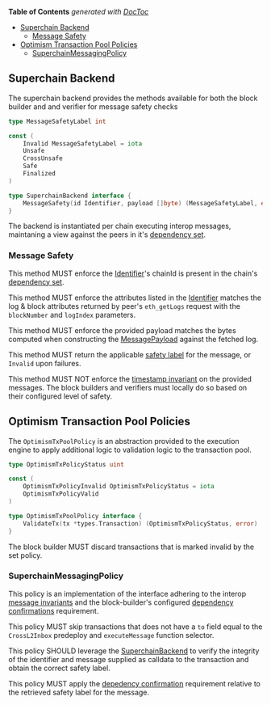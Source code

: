 <!-- START doctoc generated TOC please keep comment here to allow auto update -->
<!-- DON'T EDIT THIS SECTION, INSTEAD RE-RUN doctoc TO UPDATE -->
**Table of Contents**  *generated with [DocToc](https://github.com/thlorenz/doctoc)*

- [Superchain Backend](#superchain-backend)
  - [Message Safety](#message-safety)
- [Optimism Transaction Pool Policies](#optimism-transaction-pool-policies)
  - [SuperchainMessagingPolicy](#superchainmessagingpolicy)

<!-- END doctoc generated TOC please keep comment here to allow auto update -->


## Superchain Backend

The superchain backend provides the methods available for both
the block builder and and verifier for message safety checks
```go
type MessageSafetyLabel int

const (
	Invalid MessageSafetyLabel = iota
    Unsafe
    CrossUnsafe
	Safe
	Finalized
)

type SuperchainBackend interface {
    MessageSafety(id Identifier, payload []byte) (MessageSafetyLabel, error)
}
```

The backend is instantiated per chain executing interop messages, maintaning a view
against the peers in it's [dependency set](./dependency_set.md).

### Message Safety

This method MUST enforce the [Identifier](./messaging.md#message-identifier)'s chainId is present in the chain's [dependency set](./dependency_set.md).

This method MUST enforce the attributes listed in the [Identifier](./messaging.md#message-identifier) matches the log & block attributes
returned by peer's `eth_getLogs` request with the `blockNumber` and `logIndex` parameters.

This method MUST enforce the provided payload matches the bytes computed when
constructing the [MessagePayload](./messaging.md#message-payload) against the fetched log.

This method MUST return the applicable [safety label](./verifier.md#safety) for the message, or `Invalid` 
upon failures.

This method MUST NOT enforce the [timestamp invariant](./messaging.md#timestamp-invariant) on the provided messages. The block builders
and verifiers must locally do so based on their configured level of safety.

## Optimism Transaction Pool Policies

The `OptimismTxPoolPolicy` is an abstraction provided to the execution engine to apply additional
logic to validation logic to the transaction pool.

```go
type OptimismTxPolicyStatus uint

const (
	OptimismTxPolicyInvalid OptimismTxPolicyStatus = iota
	OptimismTxPolicyValid
)

type OptimismTxPoolPolicy interface {
	ValidateTx(tx *types.Transaction) (OptimismTxPolicyStatus, error)
}
```
The block builder MUST discard transactions that is marked invalid by the set policy.

### SuperchainMessagingPolicy

This policy is an implementation of the interface adhering to the interop [message invariants](./messaging.md#messaging-invariants)
and the block-builder's configured [dependency confirmations](./sequencer.md#dependency-confirmations) requirement.

This policy MUST skip transactions that does not have a `to` field equal to the `CrossL2Inbox`
predeploy and `executeMessage` function selector.

This policy SHOULD leverage the [SuperchainBackend](#superchain-backend) to verify the integrity of the identifier and
message supplied as calldata to the transaction and obtain the correct safety label.

This policy MUST apply the [depedency confirmation](./sequencer.md#dependency-confirmationS) requirement relative to the retrieved safety
label for the message.
